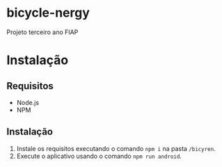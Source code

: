 # bicycle-nergy
Projeto terceiro ano FIAP

# Instalação

## Requisitos

* Node.js
* NPM

## Instalação

1. Instale os requisitos executando o comando `npm i` na pasta `/bicyren`.
2. Execute o aplicativo usando o comando `npm run android`.
